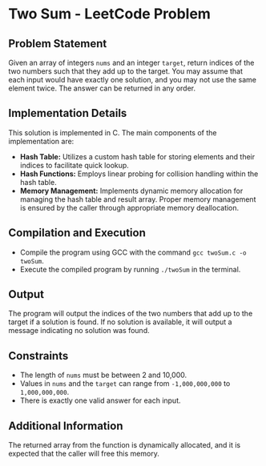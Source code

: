 # Two Sum - LeetCode Problem

## Problem Statement
Given an array of integers `nums` and an integer `target`, return indices of the two numbers such that they add up to the target. You may assume that each input would have exactly one solution, and you may not use the same element twice. The answer can be returned in any order.

## Implementation Details

This solution is implemented in C. The main components of the implementation are:

- **Hash Table:** Utilizes a custom hash table for storing elements and their indices to facilitate quick lookup.
- **Hash Functions:** Employs linear probing for collision handling within the hash table.
- **Memory Management:** Implements dynamic memory allocation for managing the hash table and result array. Proper memory management is ensured by the caller through appropriate memory deallocation.

## Compilation and Execution

- Compile the program using GCC with the command `gcc twoSum.c -o twoSum`.
- Execute the compiled program by running `./twoSum` in the terminal.

## Output
The program will output the indices of the two numbers that add up to the target if a solution is found. If no solution is available, it will output a message indicating no solution was found.

## Constraints
- The length of `nums` must be between 2 and 10,000.
- Values in `nums` and the `target` can range from `-1,000,000,000` to `1,000,000,000`.
- There is exactly one valid answer for each input.

## Additional Information
The returned array from the function is dynamically allocated, and it is expected that the caller will free this memory.

